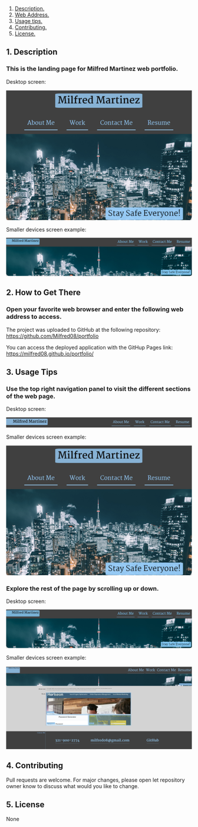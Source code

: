 1. [ Description. ](#desc)
2. [ Web Address. ](#web-address)
3. [ Usage tips. ](#usage)
4. [ Contributing. ](#contributing)
5. [ License. ](#license)


<a name="desc"></a>
## 1. Description


### This is the landing page for Milfred Martinez web portfolio.


Desktop screen:

![Top-Page-Area](./assets/images/main-page-smaller.png "Top-Page-Area")

Smaller devices screen example:

![Top-Page-Area](./assets/images/main-page.png "Top-Page-Area")

<a name="web-address"></a>
## 2. How to Get There

### Open your favorite web browser and enter the following web address to access.

The project was uploaded to GitHub at the following repository: https://github.com/Milfred08/portfolio

You can access the deployed application with the GitHup Pages link: https://milfred08.github.io/portfolio/
<a name="usage"></a>
## 3. Usage Tips


### Use the top right navigation panel to visit the different sections of the web page.

Desktop screen:

![nav-menu](./assets/images/nav-manu-smaller-device.png "Navigational Menu")

Smaller devices screen example:

![nav-menu](./assets/images/main-page-smaller.png "Navigational Menu")



### Explore the rest of the page by scrolling up or down.

Desktop screen:

![body-section](./assets/images/main-page.png "Body Section")

Smaller devices screen example:

![body-section](./assets/images/navigate-website-smaller.png "Body Section")


<a name="contributing"></a>
## 4. Contributing
Pull requests are welcome. For major changes, please open let repository owner know to discuss what would you like to change.

<a name="license"></a>
## 5. License
None



